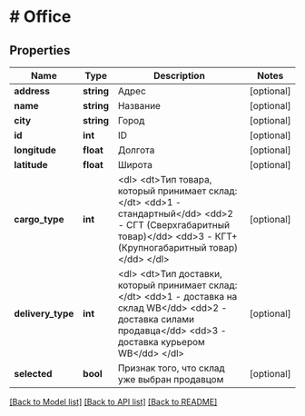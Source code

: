 # # Office

## Properties

Name | Type | Description | Notes
------------ | ------------- | ------------- | -------------
**address** | **string** | Адрес | [optional]
**name** | **string** | Название | [optional]
**city** | **string** | Город | [optional]
**id** | **int** | ID | [optional]
**longitude** | **float** | Долгота | [optional]
**latitude** | **float** | Широта | [optional]
**cargo_type** | **int** | &lt;dl&gt; &lt;dt&gt;Тип товара, который принимает склад:&lt;/dt&gt; &lt;dd&gt;1 - стандартный&lt;/dd&gt; &lt;dd&gt;2 - СГТ (Сверхгабаритный товар)&lt;/dd&gt; &lt;dd&gt;3 - КГТ+ (Крупногабаритный товар)&lt;/dd&gt; &lt;/dl&gt; | [optional]
**delivery_type** | **int** | &lt;dl&gt; &lt;dt&gt;Тип доставки, который принимает склад:&lt;/dt&gt; &lt;dd&gt;1 - доставка на склад WB&lt;/dd&gt; &lt;dd&gt;2 - доставка силами продавца&lt;/dd&gt; &lt;dd&gt;3 - доставка курьером WB&lt;/dd&gt; &lt;/dl&gt; | [optional]
**selected** | **bool** | Признак того, что склад уже выбран продавцом | [optional]

[[Back to Model list]](../../README.md#models) [[Back to API list]](../../README.md#endpoints) [[Back to README]](../../README.md)
